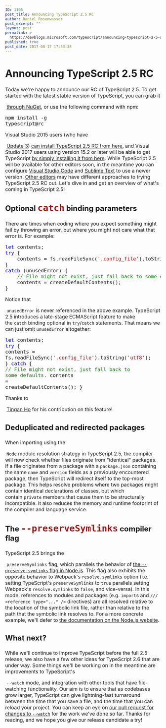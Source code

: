 ```yaml
---
ID: 1105
post_title: Announcing TypeScript 2.5 RC
author: Daniel Rosenwasser
post_excerpt: ""
layout: post
permalink: >
  https://devblogs.microsoft.com/typescript/announcing-typescript-2-5-rc/
published: true
post_date: 2017-08-17 17:53:38
---
```

<div style="font-size: 16px">
  <h1>
    Announcing TypeScript 2.5 RC
  </h1> Today we're happy to announce our RC of TypeScript 2.5. To get started with the latest stable version of TypeScript, you can grab it
  
  <span> </span><a href="https://www.nuget.org/packages/Microsoft.TypeScript.MSBuild">through NuGet</a>, or use the following command with npm: <div class="highlight highlight-source-shell">
    <pre>npm install -g typescript@rc</pre>
  </div> Visual Studio 2015 users (who have
  
  <span> </span><a href="https://www.visualstudio.com/en-us/news/releasenotes/vs2015-update3-vs">Update 3</a>)<span> </span><a href="http://download.microsoft.com/download/6/D/8/6D8381B0-03C1-4BD2-AE65-30FF0A4C62DA/2.5.0-TS-release-dev14update3-20170816.2/TypeScript_Dev14Full.exe">can install TypeScript 2.5 RC from here</a>, and Visual Studio 2017 users using version 15.2 or later will be able to get TypeScript<span> </span><a href="http://download.microsoft.com/download/7/0/A/70A6AC0E-8934-4396-A43E-445059F430EA/2.5.0-TS-release-dev14update3-20170816.2/TypeScript_SDK.exe">by simply installing it from here</a>. While TypeScript 2.5 will be available for other editors soon, in the meantime you can configure<span> </span><a href="https://code.visualstudio.com/Docs/languages/typescript#_using-newer-typescript-versions">Visual Studio Code</a><span> </span>and<span> </span><a href="https://github.com/Microsoft/TypeScript-Sublime-Plugin/#note-using-different-versions-of-typescript">Sublime Text</a><span> </span>to use a newer version.<span> </span><a href="https://github.com/Microsoft/TypeScript/wiki/TypeScript-Editor-Support">Other editors</a><span> </span>may have different approaches to trying TypeScript 2.5 RC out. Let's dive in and get an overview of what's coming in TypeScript 2.5! <h2>
    <a href="https://gist.github.com/DanielRosenwasser/caa1c02f1c462d78da656bf47ae2dd0c#optional-catch-binding-parameters" id="user-content-optional-catch-binding-parameters" class="anchor"></a>Optional<span> </span><code style="color: #a31515;font-size: 29px">catch</code><span> </span>binding parameters
  </h2> There are times when coding where you expect something might fail by throwing an error, but where you might not care what that error is. For example: 
  
  <div class="highlight highlight-source-ts">
    <pre><span style="color: #0000ff">let</span> contents;
<span style="color: #0000ff">try</span> {
    <span class="pl-smi">contents</span> <span class="pl-k">=</span> <span class="pl-smi">fs</span>.<span class="pl-en">readFileSync</span>(<span style="color: #a31515"><span class="pl-pds">'</span>.config_file<span class="pl-pds">'</span></span>).<span class="pl-c1">toString</span>(<span style="color: #a31515"><span class="pl-pds">'</span>utf8<span class="pl-pds">'</span></span>);
}
<span style="color: #0000ff">catch</span> (<span class="pl-smi">unusedError</span>) {
    <span style="color: #148A14">// File might not exist, just fall back to some defaults.</span>
    <span class="pl-smi">contents</span> <span class="pl-k">=</span> <span class="pl-en">createDefaultContents</span>();
}</pre>
  </div> Notice that
  
  <span> </span><code>unusedError</code><span> </span>is never referenced in the above example. TypeScript 2.5 introduces a late-stage ECMAScript feature to make the<span> </span><code>catch</code><span> </span>binding optional in<span> </span><code>try</code>/<code>catch</code><span> </span>statements. That means we can just omit<span> </span><code>unusedError</code><span> </span>altogether: <div class="highlight highlight-source-ts">
    <pre><span style="color: #0000ff">let</span> contents;
<span style="color: #0000ff">try</span> {
    <span class="pl-smi">contents</span> <span class="pl-k">=</span> <span class="pl-smi">fs</span>.<span class="pl-en">readFileSync</span>(<span style="color: #a31515"><span class="pl-pds">'</span>.config_file<span class="pl-pds">'</span></span>).<span class="pl-c1">toString</span>(<span style="color: #a31515"><span class="pl-pds">'</span>utf8<span class="pl-pds">'</span></span>);
}
<span style="color: #0000ff">catch</span> {
    <span style="color: #148A14">// File might not exist, just fall back to some defaults.</span>
    <span class="pl-smi">contents</span> <span class="pl-k">=</span> <span class="pl-en">createDefaultContents</span>();
}</pre>
  </div> Thanks to
  
  <span> </span><a href="https://github.com/tinganho">Tingan Ho</a><span> </span>for his contribution on this feature! <h2>
    <a href="https://gist.github.com/DanielRosenwasser/caa1c02f1c462d78da656bf47ae2dd0c#deduplicated-and-redirected-packages" id="user-content-deduplicated-and-redirected-packages" class="anchor"></a>Deduplicated and redirected packages
  </h2> When importing using the
  
  <span> </span><code>Node</code><span> </span>module resolution strategy in TypeScript 2.5, the compiler will now check whether files originate from "identical" packages. If a file originates from a package with a<span> </span><code>package.json</code><span> </span>containing the same<span> </span><code>name</code><span> </span>and<span> </span><code>version</code><span> </span>fields as a previously encountered package, then TypeScript will redirect itself to the top-most package. This helps resolve problems where two packages might contain identical declarations of classes, but which contain<span> </span><code>private</code><span> </span>members that cause them to be structurally incompatible. It also reduces the memory and runtime footprint of the compiler and language service. <h2>
    <a href="https://gist.github.com/DanielRosenwasser/caa1c02f1c462d78da656bf47ae2dd0c#the---preservesymlinks-compiler-flag" id="user-content-the---preservesymlinks-compiler-flag" class="anchor"></a>The<span> </span><code style="color: #a31515;font-size: 29px">--preserveSymlinks</code><span> </span>compiler flag
  </h2> TypeScript 2.5 brings the
  
  <span> </span><code>preserveSymlinks</code><span> </span>flag, which parallels the behavior of<span> </span><a href="https://nodejs.org/api/cli.html#cli_preserve_symlinks">the<span> </span><code>--preserve-symlinks</code><span> </span>flag in Node.js</a>. This flag also exhibits the opposite behavior to Webpack's<span> </span><code>resolve.symlinks</code><span> </span>option (i.e. setting TypeScript's<span> </span><code>preserveSymlinks</code><span> </span>to<span> </span><code>true</code><span> </span>parallels setting Webpack's<span> </span><code>resolve.symlinks</code><span> </span>to<span> </span><code>false</code>, and vice-versa). In this mode, references to modules and packages (e.g.<span> </span><code>import</code>s and<span> </span><code>/// &lt;reference type="..." /&gt;</code><span> </span>directives) are all resolved relative to the location of the symbolic link file, rather than relative to the path that the symbolic link resolves to. For a more concrete example, we'll defer to<span> </span><a href="https://nodejs.org/api/cli.html#cli_preserve_symlinks">the documentation on the Node.js website</a>. <h2>
    <a href="https://gist.github.com/DanielRosenwasser/caa1c02f1c462d78da656bf47ae2dd0c#what-next" id="user-content-what-next" class="anchor"></a>What next?
  </h2> While we'll continue to improve TypeScript before the full 2.5 release, we also have a few other ideas for TypeScript 2.6 that are under way. Some things we'll be working on in the meantime are improvements to TypeScript's
  
  <span> </span><code>--watch</code><span> </span>mode, and integration with other tools that have file-watching functionality. Our aim is to ensure that as codebases grow larger, TypeScript can give lightning-fast turnaround between the time that you save a file, and the time that you can reload your project. You can keep an eye on<span> </span><a href="https://github.com/Microsoft/TypeScript/pull/17669">our pull request for changes to<span> </span><code>--watch</code></a><span> </span>for the work we've done so far. Thanks for reading, and we hope you give our release candidate a try!
</div>